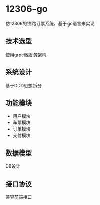# 12306-go
仿12306的铁路订票系统，基于go语言来实现

## 技术选型
使用grpc微服务架构

## 系统设计
基于DDD思想拆分


## 功能模块
- 用户模块
- 车票模块
- 订单模块
- 支付模块


## 数据模型
DB设计


## 接口协议
兼容前端接口
